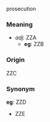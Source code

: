 prosecution
### Meaning
+ _adj_: ZZA
    + __eg__: ZZB

### Origin

ZZC

### Synonym

__eg__: ZZD

+ ZZE


